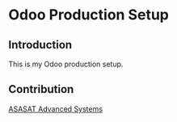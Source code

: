 # Odoo Production Setup

## Introduction
This is my Odoo production setup.

## Contribution
[ASASAT Advanced Systems](https://asasatas.com.sa/en/)
